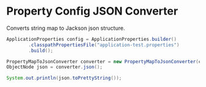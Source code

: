 # Property Config JSON Converter

Converts string map to Jackson json structure.

```java
ApplicationProperties config = ApplicationProperties.builder()
        .classpathPropertiesFile("application-test.properties")
        .build();

PropertyMapToJsonConverter converter = new PropertyMapToJsonConverter(config.map());
ObjectNode json = converter.json();

System.out.println(json.toPrettyString());
```
